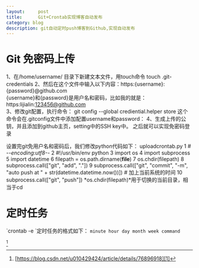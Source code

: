 ```yaml
---
layout:     post
title:      Git+Crontab实现博客自动发布
category: blog
description: git自动定时push博客到Github,实现自动发布
---
```

# Git 免密码上传
1、在/home/username/ 目录下新建文本文件，用touch命令
touch .git-credentials
2、然后在这个文件中输入以下内容：https:{username}:{password}@github.com   
{username}和{password}是用户名和密码，比如我的就是：https:lijialin:123456@github.com   
3、修改git配置，执行命令：
git config --global crediential.helper store
这个命令会在.gitconfig文件中添加配置username和password：
4、生成上传的公钥，并且添加到github主页，setting中的SSH key中。
之后就可以实现免密码登录

设置完git免用户名和密码后，我们修改python代码如下：
uploadcrontab.py
	  1 # -*-encoding:utf8-*-
	  2 #!/usr/bin/env python
	  3 import os
	  4 import subprocess
	  5 import datetime
	  6 filepath = os.path.dirname(__file__)
	  7 os.chdir(filepath)
	  8 subprocess.call(["git", "add", "."])
	  9 subprocess.call(["git", "commit", "-m", "auto push at " + str(datetime.datetime.now())]) # 加上当前系统的时间
	 10 subprocess.call(["git", "push"])
*os.chdir(filepath)*用于切换的当前目录，相当于cd
# 定时任务
\`crontab -e
\`定时任务的格式如下：
`minute hour day month week command`

[^1]


[^1]:	[https://blog.csdn.net/u010429424/article/details/76896918][1]

[1]:	https://blog.csdn.net/u010429424/article/details/76896918 "来源"